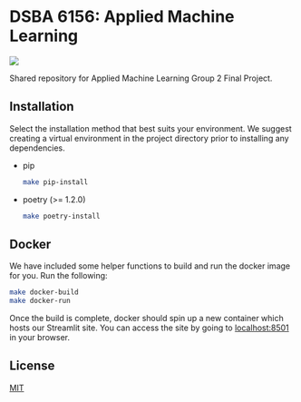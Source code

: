 # DSBA 6156: Applied Machine Learning

![](https://img.shields.io/github/last-commit/brandonbev/applied_machine_learning_project)

Shared repository for Applied Machine Learning Group 2 Final Project.

## Installation

Select the installation method that best suits your environment. We suggest creating a virtual environment in the project directory prior to installing any dependencies.

- pip

    ```bash
    make pip-install
    ```

- poetry (>= 1.2.0)

    ```bash
    make poetry-install
    ```

## Docker

We have included some helper functions to build and run the docker image for you. Run the following:

```bash
make docker-build
make docker-run
```

Once the build is complete, docker should spin up a new container which hosts our Streamlit site. You can access the site by going to [localhost:8501](localhost:8501) in your browser.

## License

[MIT](https://choosealicense.com/licenses/mit/)

